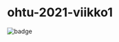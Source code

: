 # ohtu-2021-viikko1



![badge](https://github.com/WitCanStain/ohtu-2021-viikko1/workflows/CI/badge.svg) 
